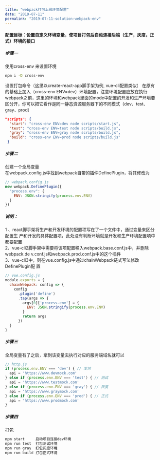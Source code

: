 ```yaml
---
title: "webpack打包上线环境配置"
date: "2019-07-11"
permalink: "2019-07-11-solution-webpack-env"
---
```


#### 配置目标：设置自定义环境变量，使项目打包后自动连接后端（生产，灰度，正式）环境的接口
##### 步骤一
使用cross-env 来设置环境 
```bash
npm i -D cross-env 
```

设置打包命令（这里以create-react-app脚手架为例, vue-cli配置类似）  在原有的基础上加入（cross-env ENV=dev）环境配置，注意环境配置应放在执行
webpack之前，这里的环境和webpack里面的mode中配置的开发和生产环境要区分开，你可以把它看作是同一静态资源服务器下的不同模式（dev、test、gray、prod）

```json
"scripts": {
  "start": "cross-env ENV=dev node scripts/start.js",
  "test": "cross-env ENV=test node scripts/build.js",
  "gray": "cross-env ENV=gray node scripts/build.js",
  "build": "cross-env ENV=prod node scripts/build.js"
 }
```
##### 步骤二

创建一个全局变量  
在webpack.config.js中找到webpack自带的插件DefinePlugin，将其修改为

```js
// webpack.config.js
new webpack.DefinePlugin({
  "process.env": {
    ENV: JSON.stringify(process.env.ENV)
  }
})
```
##### 说明：
1 、react脚手架将生产和开发环境的配置项写在了一个文件中，通过变量来区分配置生 产和开发的具体配置项，此处没有判断环境就是开发和生产环境配置项中都要配置   
2、vue-cli2脚手架中需要将该项配置移入webpack.base.conf.js中，并删除webpack.de v.conf.js和webpack.prod.conf.js中的这个插件  
3、vue-cli3中，则在vue.config.js中通过chainWebpack链式写法修改DefinePlugin配 置

```js
// vue.config.js
module.exports = {
  chainWebpack: config => {
    config
      .plugin('define')
      .tap(args => {
        args[0]['process.env'] = {
          ENV: JSON.stringify(process.env.ENV)
        }
        return args
      })
  }
}
```
##### 步骤三

全局变量有了之后，拿到该变量去执行对应的服务端域名就可以

```js
// http.js
if (process.env.ENV === 'dev') { // 本地
  api = 'https://www.devmock.com'
} else if (process.env.ENV === 'test') { // 测试
  api = 'https://www.testmock.com'
} else if (process.env.ENV === 'gray') { // 灰度
  api = 'https://www.graymock.com'
} else if (process.env.ENV === 'prod') { // 正式
  api = 'https://www.prodmock.com'
}
```
##### 步骤四
打包
```js
npm start     启动项目连接dev环境  
npm run test  打包测试环境  
npm run gray  打包灰度环境  
npm run build 打包正式环境
```


